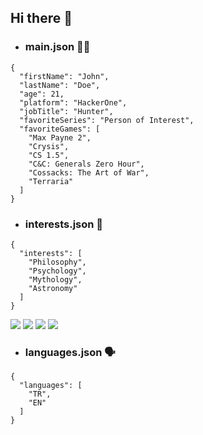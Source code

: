 ## Hi there 👋

- ### main.json :vampire_man:

```
{
  "firstName": "John",
  "lastName": "Doe",
  "age": 21,
  "platform": "HackerOne",
  "jobTitle": "Hunter",
  "favoriteSeries": "Person of Interest",
  "favoriteGames": [
    "Max Payne 2",
    "Crysis",
    "CS 1.5",
    "C&C: Generals Zero Hour",
    "Cossacks: The Art of War",
    "Terraria"
  ]
}
```

- ### interests.json :space_invader:

```
{
  "interests": [
    "Philosophy",
    "Psychology",
    "Mythology",
    "Astronomy"
  ]
}
```

<p>
<img src="https://img.shields.io/badge/PHP-777BB4?style=for-the-badge&logo=php&logoColor=white">
<img src="https://img.shields.io/badge/Python-3776AB?style=for-the-badge&logo=python&logoColor=white">
<img src="https://img.shields.io/badge/Go-00ADD8?style=for-the-badge&logo=go&logoColor=white">
<img src="https://img.shields.io/badge/Shell_Script-121011?style=for-the-badge&logo=gnu-bash&logoColor=white">
</p>

- ### languages.json :speaking_head:

```
{
  "languages": [
    "TR",
    "EN"
  ]
}
```
